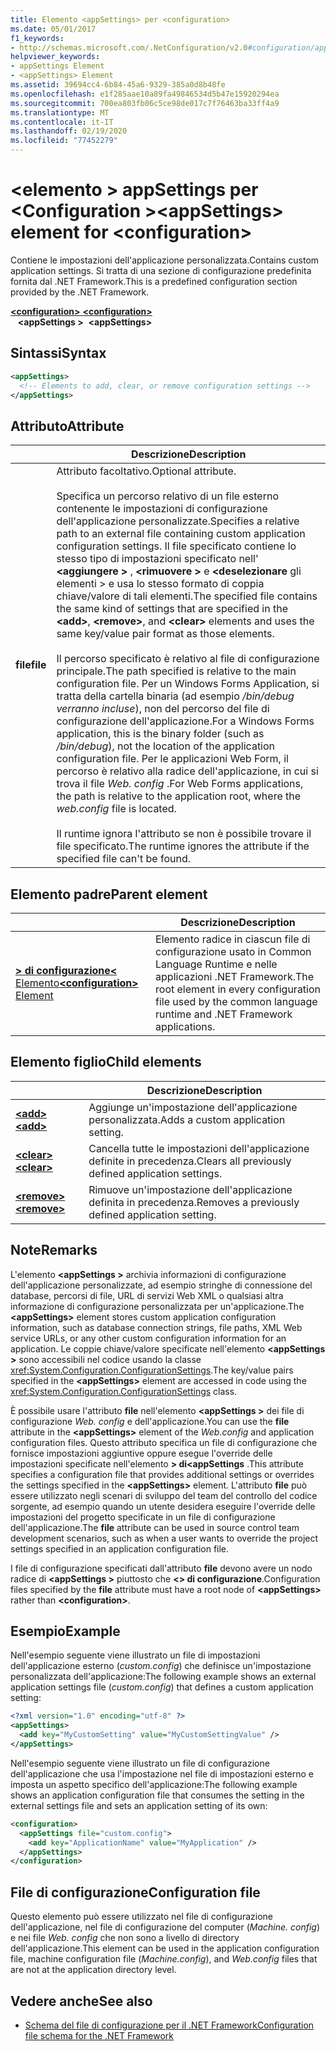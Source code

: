 ```yaml
---
title: Elemento <appSettings> per <configuration>
ms.date: 05/01/2017
f1_keywords:
- http://schemas.microsoft.com/.NetConfiguration/v2.0#configuration/appSettings
helpviewer_keywords:
- appSettings Element
- <appSettings> Element
ms.assetid: 39694cc4-6b84-45a6-9329-385a0d8b48fe
ms.openlocfilehash: e1f285aae10a89fa49846534d5b47e15920294ea
ms.sourcegitcommit: 700ea803fb06c5ce98de017c7f76463ba33ff4a9
ms.translationtype: MT
ms.contentlocale: it-IT
ms.lasthandoff: 02/19/2020
ms.locfileid: "77452279"
---
```

# <a name="appsettings-element-for-configuration"></a><span data-ttu-id="e83c2-102">\<elemento > appSettings per \<Configuration ></span><span class="sxs-lookup"><span data-stu-id="e83c2-102">\<appSettings> element for \<configuration></span></span>

<span data-ttu-id="e83c2-103">Contiene le impostazioni dell'applicazione personalizzata.</span><span class="sxs-lookup"><span data-stu-id="e83c2-103">Contains custom application settings.</span></span> <span data-ttu-id="e83c2-104">Si tratta di una sezione di configurazione predefinita fornita dal .NET Framework.</span><span class="sxs-lookup"><span data-stu-id="e83c2-104">This is a predefined configuration section provided by the .NET Framework.</span></span>

<span data-ttu-id="e83c2-105">[ **\<configuration>** ](../configuration-element.md) </span><span class="sxs-lookup"><span data-stu-id="e83c2-105">[**\<configuration>**](../configuration-element.md) </span></span>  
<span data-ttu-id="e83c2-106">&nbsp;&nbsp; **\<appSettings >**</span><span class="sxs-lookup"><span data-stu-id="e83c2-106">&nbsp;&nbsp;**\<appSettings>**</span></span>

## <a name="syntax"></a><span data-ttu-id="e83c2-107">Sintassi</span><span class="sxs-lookup"><span data-stu-id="e83c2-107">Syntax</span></span>

```xml
<appSettings>
  <!-- Elements to add, clear, or remove configuration settings -->
</appSettings>
```

## <a name="attribute"></a><span data-ttu-id="e83c2-108">Attributo</span><span class="sxs-lookup"><span data-stu-id="e83c2-108">Attribute</span></span>

|           | <span data-ttu-id="e83c2-109">Descrizione</span><span class="sxs-lookup"><span data-stu-id="e83c2-109">Description</span></span> |
| --------- | ----------- |
| <span data-ttu-id="e83c2-110">**file**</span><span class="sxs-lookup"><span data-stu-id="e83c2-110">**file**</span></span>  | <span data-ttu-id="e83c2-111">Attributo facoltativo.</span><span class="sxs-lookup"><span data-stu-id="e83c2-111">Optional attribute.</span></span><br><br><span data-ttu-id="e83c2-112">Specifica un percorso relativo di un file esterno contenente le impostazioni di configurazione dell'applicazione personalizzate.</span><span class="sxs-lookup"><span data-stu-id="e83c2-112">Specifies a relative path to an external file containing custom application configuration settings.</span></span> <span data-ttu-id="e83c2-113">Il file specificato contiene lo stesso tipo di impostazioni specificato nell' **\<aggiungere >** , **\<rimuovere >** e **\<deselezionare** gli elementi > e usa lo stesso formato di coppia chiave/valore di tali elementi.</span><span class="sxs-lookup"><span data-stu-id="e83c2-113">The specified file contains the same kind of settings that are specified in the **\<add>**, **\<remove>**, and **\<clear>** elements and uses the same key/value pair format as those elements.</span></span><br><br><span data-ttu-id="e83c2-114">Il percorso specificato è relativo al file di configurazione principale.</span><span class="sxs-lookup"><span data-stu-id="e83c2-114">The path specified is relative to the main configuration file.</span></span> <span data-ttu-id="e83c2-115">Per un Windows Forms Application, si tratta della cartella binaria (ad esempio */bin/debug verranno incluse*), non del percorso del file di configurazione dell'applicazione.</span><span class="sxs-lookup"><span data-stu-id="e83c2-115">For a Windows Forms application, this is the binary folder (such as */bin/debug*), not the location of the application configuration file.</span></span> <span data-ttu-id="e83c2-116">Per le applicazioni Web Form, il percorso è relativo alla radice dell'applicazione, in cui si trova il file *Web. config* .</span><span class="sxs-lookup"><span data-stu-id="e83c2-116">For Web Forms applications, the path is relative to the application root, where the *web.config* file is located.</span></span><br><br><span data-ttu-id="e83c2-117">Il runtime ignora l'attributo se non è possibile trovare il file specificato.</span><span class="sxs-lookup"><span data-stu-id="e83c2-117">The runtime ignores the attribute if the specified file can't be found.</span></span> |

## <a name="parent-element"></a><span data-ttu-id="e83c2-118">Elemento padre</span><span class="sxs-lookup"><span data-stu-id="e83c2-118">Parent element</span></span>

|     | <span data-ttu-id="e83c2-119">Descrizione</span><span class="sxs-lookup"><span data-stu-id="e83c2-119">Description</span></span> |
| --- | ----------- |
| [<span data-ttu-id="e83c2-120"> **> di configurazione\<** Elemento</span><span class="sxs-lookup"><span data-stu-id="e83c2-120">**\<configuration>** Element</span></span>](../configuration-element.md) | <span data-ttu-id="e83c2-121">Elemento radice in ciascun file di configurazione usato in Common Language Runtime e nelle applicazioni .NET Framework.</span><span class="sxs-lookup"><span data-stu-id="e83c2-121">The root element in every configuration file used by the common language runtime and .NET Framework applications.</span></span> |

## <a name="child-elements"></a><span data-ttu-id="e83c2-122">Elemento figlio</span><span class="sxs-lookup"><span data-stu-id="e83c2-122">Child elements</span></span>

|     | <span data-ttu-id="e83c2-123">Descrizione</span><span class="sxs-lookup"><span data-stu-id="e83c2-123">Description</span></span> |
| --- | ----------- |
| [<span data-ttu-id="e83c2-124"> **\<add>** </span><span class="sxs-lookup"><span data-stu-id="e83c2-124">**\<add>**</span></span>](add-element-for-appsettings.md) | <span data-ttu-id="e83c2-125">Aggiunge un'impostazione dell'applicazione personalizzata.</span><span class="sxs-lookup"><span data-stu-id="e83c2-125">Adds a custom application setting.</span></span> |
| [<span data-ttu-id="e83c2-126"> **\<clear>** </span><span class="sxs-lookup"><span data-stu-id="e83c2-126">**\<clear>**</span></span>](clear-element-for-appsettings.md) | <span data-ttu-id="e83c2-127">Cancella tutte le impostazioni dell'applicazione definite in precedenza.</span><span class="sxs-lookup"><span data-stu-id="e83c2-127">Clears all previously defined application settings.</span></span> |
| [<span data-ttu-id="e83c2-128"> **\<remove>** </span><span class="sxs-lookup"><span data-stu-id="e83c2-128">**\<remove>**</span></span>](remove-element-for-appsettings.md) | <span data-ttu-id="e83c2-129">Rimuove un'impostazione dell'applicazione definita in precedenza.</span><span class="sxs-lookup"><span data-stu-id="e83c2-129">Removes a previously defined application setting.</span></span> |

## <a name="remarks"></a><span data-ttu-id="e83c2-130">Note</span><span class="sxs-lookup"><span data-stu-id="e83c2-130">Remarks</span></span>

<span data-ttu-id="e83c2-131">L'elemento **\<appSettings >** archivia informazioni di configurazione dell'applicazione personalizzate, ad esempio stringhe di connessione del database, percorsi di file, URL di servizi Web XML o qualsiasi altra informazione di configurazione personalizzata per un'applicazione.</span><span class="sxs-lookup"><span data-stu-id="e83c2-131">The **\<appSettings>** element stores custom application configuration information, such as database connection strings, file paths, XML Web service URLs, or any other custom configuration information for an application.</span></span> <span data-ttu-id="e83c2-132">Le coppie chiave/valore specificate nell'elemento **\<appSettings >** sono accessibili nel codice usando la classe <xref:System.Configuration.ConfigurationSettings>.</span><span class="sxs-lookup"><span data-stu-id="e83c2-132">The key/value pairs specified in the **\<appSettings>** element are accessed in code using the <xref:System.Configuration.ConfigurationSettings> class.</span></span>

<span data-ttu-id="e83c2-133">È possibile usare l'attributo **file** nell'elemento **\<appSettings >** dei file di configurazione *Web. config* e dell'applicazione.</span><span class="sxs-lookup"><span data-stu-id="e83c2-133">You can use the **file** attribute in the **\<appSettings>** element of the *Web.config* and application configuration files.</span></span> <span data-ttu-id="e83c2-134">Questo attributo specifica un file di configurazione che fornisce impostazioni aggiuntive oppure esegue l'override delle impostazioni specificate nell'elemento **> di\<appSettings** .</span><span class="sxs-lookup"><span data-stu-id="e83c2-134">This attribute specifies a configuration file that provides additional settings or overrides the settings specified in the **\<appSettings>** element.</span></span> <span data-ttu-id="e83c2-135">L'attributo **file** può essere utilizzato negli scenari di sviluppo del team del controllo del codice sorgente, ad esempio quando un utente desidera eseguire l'override delle impostazioni del progetto specificate in un file di configurazione dell'applicazione.</span><span class="sxs-lookup"><span data-stu-id="e83c2-135">The **file** attribute can be used in source control team development scenarios, such as when a user wants to override the project settings specified in an application configuration file.</span></span>

<span data-ttu-id="e83c2-136">I file di configurazione specificati dall'attributo **file** devono avere un nodo radice di **\<appSettings >** piuttosto che **\<> di configurazione**.</span><span class="sxs-lookup"><span data-stu-id="e83c2-136">Configuration files specified by the **file** attribute must have a root node of **\<appSettings>** rather than **\<configuration>**.</span></span>

## <a name="example"></a><span data-ttu-id="e83c2-137">Esempio</span><span class="sxs-lookup"><span data-stu-id="e83c2-137">Example</span></span>

<span data-ttu-id="e83c2-138">Nell'esempio seguente viene illustrato un file di impostazioni dell'applicazione esterno (*custom.config*) che definisce un'impostazione personalizzata dell'applicazione:</span><span class="sxs-lookup"><span data-stu-id="e83c2-138">The following example shows an external application settings file (*custom.config*) that defines a custom application setting:</span></span>

```xml
<?xml version="1.0" encoding="utf-8" ?>
<appSettings>
  <add key="MyCustomSetting" value="MyCustomSettingValue" />
</appSettings>
```

<span data-ttu-id="e83c2-139">Nell'esempio seguente viene illustrato un file di configurazione dell'applicazione che usa l'impostazione nel file di impostazioni esterno e imposta un aspetto specifico dell'applicazione:</span><span class="sxs-lookup"><span data-stu-id="e83c2-139">The following example shows an application configuration file that consumes the setting in the external settings file and sets an application setting of its own:</span></span>

```xml
<configuration>
  <appSettings file="custom.config">
    <add key="ApplicationName" value="MyApplication" />
  </appSettings>
</configuration>
```

## <a name="configuration-file"></a><span data-ttu-id="e83c2-140">File di configurazione</span><span class="sxs-lookup"><span data-stu-id="e83c2-140">Configuration file</span></span>

<span data-ttu-id="e83c2-141">Questo elemento può essere utilizzato nel file di configurazione dell'applicazione, nel file di configurazione del computer (*Machine. config*) e nei file *Web. config* che non sono a livello di directory dell'applicazione.</span><span class="sxs-lookup"><span data-stu-id="e83c2-141">This element can be used in the application configuration file, machine configuration file (*Machine.config*), and *Web.config* files that are not at the application directory level.</span></span>

## <a name="see-also"></a><span data-ttu-id="e83c2-142">Vedere anche</span><span class="sxs-lookup"><span data-stu-id="e83c2-142">See also</span></span>

- [<span data-ttu-id="e83c2-143">Schema del file di configurazione per il .NET Framework</span><span class="sxs-lookup"><span data-stu-id="e83c2-143">Configuration file schema for the .NET Framework</span></span>](../index.md)
